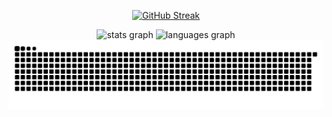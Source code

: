 <p align="center">
  <a href="https://git.io/streak-stats"><img src="https://streak-stats.demolab.com?user=Airplanejuju&theme=transparent&hide_border=true&border_radius=0&date_format=j%20M%5B%20Y%5D" alt="GitHub Streak" /></a>
</p>

<div align="center">
  <img src="https://github-readme-stats.vercel.app/api?username=Airplanejuju&hide_title=false&hide_rank=false&show_icons=true&include_all_commits=true&count_private=true&disable_animations=false&theme=dracula&locale=en&hide_border=false&order=1" height="150" alt="stats graph"  />
  <img src="https://github-readme-stats.vercel.app/api/top-langs?username=Airplanejuju&locale=en&hide_title=false&layout=compact&card_width=320&langs_count=5&theme=dracula&hide_border=false&order=2" height="150" alt="languages graph"  />
</div>

<picture>
  <source media="(prefers-color-scheme: dark)" srcset="https://github.com/Airplanejuju/Airplanejuju/blob/main/snek.svg" />
  <source media="(prefers-color-scheme: light)" srcset="https://github.com/Airplanejuju/Airplanejuju/blob/main/snek-light.svg" />
  <img alt="github-snake" src="https://github.com/Airplanejuju/Airplanejuju/blob/main/snek-light.svg" />
</picture>
